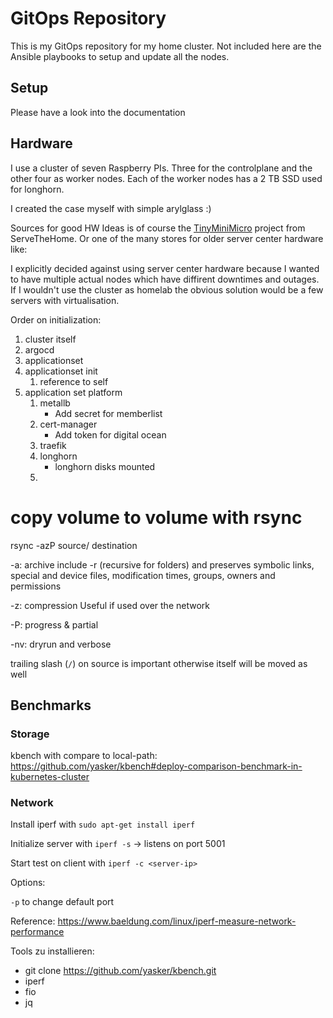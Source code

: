 # GitOps Repository

This is my GitOps repository for my home cluster. Not included here are the
Ansible playbooks to setup and update all the nodes.

## Setup

Please have a look into the documentation 


## Hardware

I use a cluster of seven Raspberry PIs. Three for the controlplane and the other
four as worker nodes. Each of the worker nodes has a 2 TB SSD used for longhorn.

I created the case myself with simple arylglass :)

Sources for good HW Ideas is of course the [TinyMiniMicro](https://www.servethehome.com/introducing-project-tinyminimicro-home-lab-revolution/)
project from ServeTheHome. Or one of the many stores for older server center
hardware like:


I explicitly decided against using server center hardware because I wanted to
have multiple actual nodes which have diffirent downtimes and outages. If I
wouldn't use the cluster as homelab the obvious solution would be a few servers
with virtualisation.


Order on initialization:

1. cluster itself
2. argocd
3. applicationset
3. applicationset init
    1. reference to self
4. application set platform
    1. metallb
        * Add secret for memberlist
    2. cert-manager
        * Add token for digital ocean
    3. traefik
    4. longhorn
        * longhorn disks mounted
    5. 


# copy volume to volume with rsync

rsync -azP source/ destination

-a: archive
include -r (recursive for folders)
and preserves symbolic links, special and device files, modification times, groups, owners and permissions

-z: compression
Useful if used over the network

-P: progress & partial

-nv: dryrun and verbose

trailing slash (`/`) on source is important otherwise itself will be moved as well


## Benchmarks


### Storage

kbench with compare to local-path: https://github.com/yasker/kbench#deploy-comparison-benchmark-in-kubernetes-cluster


### Network

Install iperf with `sudo apt-get install iperf`

Initialize server with `iperf -s` -> listens on port 5001

Start test on client with `iperf -c <server-ip>`


Options:

`-p` to change default port

Reference: https://www.baeldung.com/linux/iperf-measure-network-performance

Tools zu installieren: 
- git clone https://github.com/yasker/kbench.git
- iperf
- fio
- jq
